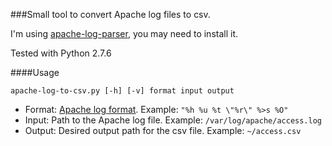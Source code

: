 ###Small tool to convert Apache log files to csv.

I'm using [apache-log-parser](https://github.com/rory/apache-log-parser), you may need to install it.

Tested with Python 2.7.6

####Usage

	apache-log-to-csv.py [-h] [-v] format input output
	
- Format: [Apache log format](http://httpd.apache.org/docs/2.2/logs.html). Example: ```"%h %u %t \"%r\" %>s %O"```
- Input: Path to the Apache log file. Example: ```/var/log/apache/access.log``` 
- Output: Desired output path for the csv file. Example: ```~/access.csv``` 
